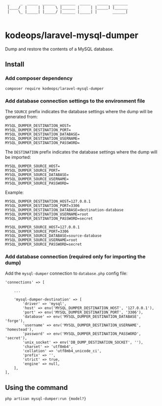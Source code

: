 ```
 _     _  _____  ______  _______  _____   _____  _______
 |____/  |     | |     \ |______ |     | |_____] |______
 |    \_ |_____| |_____/ |______ |_____| |       ______|
 
```
 

# kodeops/laravel-mysql-dumper
Dump and restore the contents of a MySQL database.

## Install

### Add composer dependency

`composer require kodeops/laravel-mysql-dumper`

### Add database connection settings to the environment file

The `SOURCE` prefix indicates the database settings where the dump will be generated from:

```
MYSQL_DUMPER_DESTINATION_HOST=
MYSQL_DUMPER_DESTINATION_PORT=
MYSQL_DUMPER_DESTINATION_DATABASE=
MYSQL_DUMPER_DESTINATION_USERNAME=
MYSQL_DUMPER_DESTINATION_PASSWORD=
```

The `DESTINATION` prefix indicates the database settings where the dump will be imported:

```
MYSQL_DUMPER_SOURCE_HOST=
MYSQL_DUMPER_SOURCE_PORT=
MYSQL_DUMPER_SOURCE_DATABASE=
MYSQL_DUMPER_SOURCE_USERNAME=
MYSQL_DUMPER_SOURCE_PASSWORD=
```

Example:

```
MYSQL_DUMPER_DESTINATION_HOST=127.0.0.1
MYSQL_DUMPER_DESTINATION_PORT=3306
MYSQL_DUMPER_DESTINATION_DATABASE=destination-database
MYSQL_DUMPER_DESTINATION_USERNAME=root
MYSQL_DUMPER_DESTINATION_PASSWORD=secret

MYSQL_DUMPER_SOURCE_HOST=127.0.0.1
MYSQL_DUMPER_SOURCE_PORT=3306
MYSQL_DUMPER_SOURCE_DATABASE=source-database
MYSQL_DUMPER_SOURCE_USERNAME=root
MYSQL_DUMPER_SOURCE_PASSWORD=secret
```

### Add database connection (required only for importing the dump)

Add the `mysql-dumper` connection to `database.php` config file:

```
'connections' => [
    
    ...
    
    'mysql-dumper-destination' => [
        'driver' => 'mysql',
        'host' => env('MYSQL_DUMPER_DESTINATION_HOST', '127.0.0.1'),
        'port' => env('MYSQL_DUMPER_DESTINATION_PORT', '3306'),
        'database' => env('MYSQL_DUMPER_DESTINATION_DATABASE', 'forge'),
        'username' => env('MYSQL_DUMPER_DESTINATION_USERNAME', 'homestead'),
        'password' => env('MYSQL_DUMPER_DESTINATION_PASSWORD', 'secret'),
        'unix_socket' => env('DB_DUMP_DESTINATION_SOCKET', ''),
        'charset' => 'utf8mb4',
        'collation' => 'utf8mb4_unicode_ci',
        'prefix' => '',
        'strict' => true,
        'engine' => null,
    ],
],
```

## Using the command

`php artisan mysql-dumper:run {model?}`
